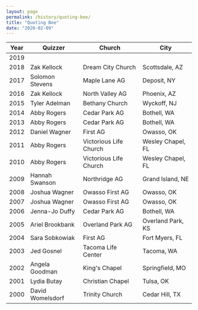 ```yaml
---
layout: page
permalink: /history/quoting-bee/
title: "Quoting Bee"
date: "2020-02-09"
---
```


| Year | Quizzer | Church | City |
| --- | --- | --- | --- |
| 2019 |  |  |  |
| 2018 | Zak Kellock | Dream City Church | Scottsdale, AZ |
| 2017 | Solomon Stevens | Maple Lane AG | Deposit, NY |
| 2016 | Zak Kellock | North Valley AG | Phoenix, AZ |
| 2015 | Tyler Adelman | Bethany Church | Wyckoff, NJ |
| 2014 | Abby Rogers | Cedar Park AG | Bothell, WA |
| 2013 | Abby Rogers | Cedar Park AG | Bothell, WA |
| 2012 | Daniel Wagner | First AG | Owasso, OK |
| 2011 | Abby Rogers | Victorious Life Church | Wesley Chapel, FL |
| 2010 | Abby Rogers | Victorious Life Church | Wesley Chapel, FL |
| 2009 | Hannah Swanson | Northridge AG | Grand Island, NE |
| 2008 | Joshua Wagner | Owasso First AG | Owasso, OK |
| 2007 | Joshua Wagner | Owasso First AG | Owasso, OK |
| 2006 | Jenna-Jo Duffy | Cedar Park AG | Bothell, WA |
| 2005 | Ariel Brookbank | Overland Park AG | Overland Park, KS |
| 2004 | Sara Sobkowiak | First AG | Fort Myers, FL |
| 2003 | Jed Gosnel | Tacoma Life Center | Tacoma, WA |
| 2002 | Angela Goodman | King's Chapel | Springfield, MO |
| 2001 | Lydia Butay | Christian Chapel | Tulsa, OK |
| 2000 | David Womelsdorf | Trinity Church | Cedar Hill, TX |
